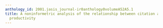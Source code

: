 ```yaml
---
anthology_id: 2001.jasis_journal-ir0anthology0volumeA52A5.1
title: A noninformetric analysis of the relationship between citation age and journal
  productivity
---
```

